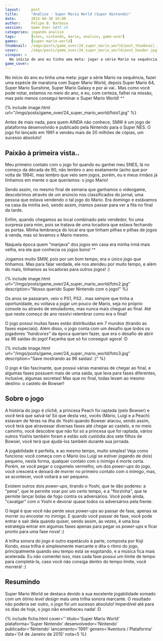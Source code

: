 ```yaml
---
layout:     post
title:      "Análise - Super Mario World (Super Nintendo)"
date:       2015-06-30 19:00
author:     Felipe B. Barbosa
session:    Game Over &#35 24
categories: jogando analise
tags:       [snes, nintendo, mario, analise, game-over]
games:      [super-mario-world]
thumbnail:  /imgs/posts/game_over/24_super_mario_world/post_thumbnail.jpg
cover:      /imgs/posts/game_over/24_super_mario_world/post_header.jpg
sinopse: >
  No início do ano eu tinha uma meta: jogar a série Mario na sequência, fazer uma espécie de maratona com Super Mario World, depois Super Mario 64, Super Mario Sunshine, Super Mario Galaxy e por aí vaí.. Mas como você pode notar, estamos no meio do ano, e eu falhei na missão, mas pelo menos consegui terminar o Super Mario World! ^^
game_cover:
---
```

No início do ano eu tinha uma meta: jogar a série Mario na sequência, fazer uma espécie de maratona com Super Mario World, depois Super Mario 64, Super Mario Sunshine, Super Mario Galaxy e por aí vaí.. Mas como você pode notar, estamos no meio do ano, e eu, com certeza, falhei na missão, mas pelo menos consegui terminar o Super Mario World! ^^

{% include image.html url="/imgs/posts/game_over/24_super_mario_world/foto1.jpg" %}

Antes de mais nada, para quem AINDA não conhece, SMW é um jogo de plataforma desenvolvido e publicado pela Nintendo para o Super NES. O jogo foi lançado em 1991 e vendeu mais de 20 milhões de cópias, um sucesso absoluto!

## Paixão à primeira vista..

Meu primeiro contato com o jogo foi quando eu ganhei meu SNES, lá no começo da década de 90, não lembro o ano exatamente (acho que por volta de 1994), mas lembro que veio sem jogos, porém, eu e meus irmãos já tínhamos em mente o que queríamos: o jogo Mario!

Sendo assim, no mesmo final de semana que ganhamos o videogame, descobrimos através de um anúncio nos classificados do jornal, uma pessoa que estava vendendo o tal jogo do Mario. Era domingo e estávamos na casa da minha avó, sendo assim, iríamos passar para ver a fita no final da tarde.

Enfim, quando chegamos ao local combinado pelo vendedor, foi uma surpresa para mim, pois se tratava de uma locadora que estava fechando as portas. Minha lembrança do local era que tinham pilhas e pilhas de jogos à venda, mas só levamos o Mario mesmo.

Naquela época quem "manjava" dos jogos em casa era minha irmã mais velha, era ela que conhecia os jogos bons! ^^

Jogamos muito SMW, pois por um bom tempo, era o único jogo que tínhamos. Mas para falar verdade, ele nos atendeu por muito tempo, e além do mais, tínhamos as locadoras para outros jogos! :)

{% include image.html url="/imgs/posts/game_over/24_super_mario_world/foto2.jpg" description="Nosso querido Super Nintendo com o jogo!" %}

Os anos se passaram, veio o PS1, PS2.. mas sempre que tinha a oportunidade, eu voltava a jogar um pouco de Mario, seja no próprio console ou através de emuladores, mas nunca mais cheguei ao final. Até que neste começo de ano resolvi relembrar como era o final!

O jogo possui muitas fases estão distribuídas em 7 mundos (tirando as fases especiais). Além disso, o jogo conta com um desafio que todos os jogadores *"hardcores"* da época queríam fazer, que era o desafio de abrir as 96 saídas do jogo! Façanha que só fui conseguir agora! :D

{% include image.html url="/imgs/posts/game_over/24_super_mario_world/foto3.jpg" description="Save mostrando as 96 saídas! :)" %}

O jogo é tão fascinante, que possui várias maneiras de chegar ao final, e algumas fases possuem mais de uma saída, que leva para fases diferentes, inclusive, algumas secretas! Mas que no final, todas levam ao mesmo destino: o castelo de Bowser!

## Sobre o jogo

A história do jogo é clichê, a princesa Peach foi raptada (pelo Bowser) e você terá que salvá-la! Só que desta vez, vocês (Mário, Luigi e a Peach) estavam de férias na ilha do Yoshi quando Bowser atacou, sendo assim, você terá que atravessar diversas fases até chegar ao castelo, e no meio caminho, você descobre que não foi só a princesa que foi raptada, vários outros Yoshis também foram e estão sob custódia dos sete filhos de Bowser, você terá que ajudá-los também durante sua jornada.

A jogabilidade é perfeita, e ao mesmo tempo, muito simples! Veja como funciona: você começa com o Mario (ou Luigi se estiver jogando de dois) pequeno, nesta forma, qualquer contato com o inimigo é morte certa. Porém, se você pegar o cogumelo vermelho, um dos *power-ups* do jogo, você crescerá e deixará de morrer no primeiro contato com o inimigo, mas, se acontecer, você voltará a ser pequeno.

Existem outros dois *power-ups*, tirando o Yoshi, que te dão poderes: a "pena", que te permite voar por um certo tempo, e a "florzinha", que te permite lançar bolas de fogo contra os adversários. Você pode ainda, "cavalgar" com o Yoshi e devorar quase todos os adversários pela frente.

O legal é que você não perde seus *power-ups* ao passar de fase, apenas se morrer ou encostar no inimigo. E quando você passar de fase, você pode entrar e sair dela quando quiser, sendo assim, às vezes, é uma boa estratégia entrar em algumas fases apenas para pegar os *power-ups* e ficar pronto para uma fase nova! :)

A trilha sonora do jogo é outro espetáculo à parte, composta por Koji Kondo, essa trilha é simplesmente marcante e dita o ritmo do jogo, principalmente quando seu tempo está se esgotando, e a música fica mais acelerada. Eu não comentei isso, mas cada fase possui um limite de tempo para completá-la, caso você não consiga dentro do tempo limite, você morrerá! :)

## Resumindo

Super Mario World se destaca devido à sua excelente jogabilidade somado com um ótimo *level design* mais uma trilha sonora marcante. O resultado não poderia ser outro, o jogo foi um sucesso absoluto! Imperdível até para os dias de hoje, o jogo não envelheceu nada! :D

{% include ficha.html
  cover=''
  titulo='Super Mario World'
  plataforma='Super Nintendo'
  desenvolvedor='Nintendo'
  publicador='Nintendo'
  lancamento='1991'
  genero='Aventura / Plataforma'
  data='04 de Janeiro de 2015'
  nota=5 %}
